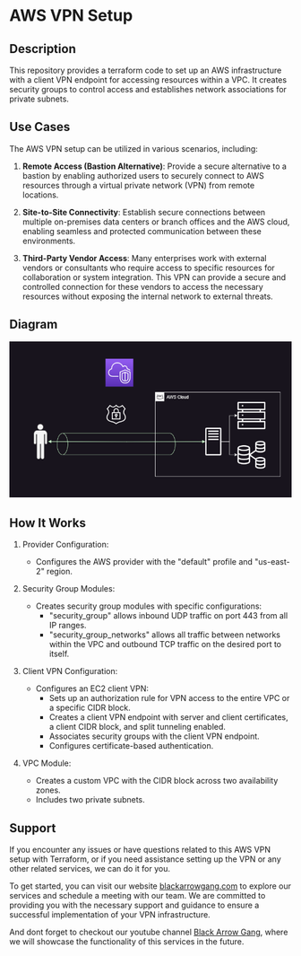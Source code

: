 # **AWS VPN Setup**

## **Description**
This repository provides a terraform code to set up an AWS infrastructure with a client VPN endpoint for accessing resources within a VPC. It creates security groups to control access and establishes network associations for private subnets.

## **Use Cases**
The AWS VPN setup can be utilized in various scenarios, including:

1. **Remote Access (Bastion Alternative)**: Provide a secure alternative to a bastion by enabling authorized users to securely connect to AWS resources through a virtual private network (VPN) from remote locations.

2. **Site-to-Site Connectivity**: Establish secure connections between multiple on-premises data centers or branch offices and the AWS cloud, enabling seamless and protected communication between these environments.

3. **Third-Party Vendor Access**: Many enterprises work with external vendors or consultants who require access to specific resources for collaboration or system integration. This VPN  can provide a secure and controlled connection for these vendors to access the necessary resources without exposing the internal network to external threats.
## **Diagram**
![VPN Diagram](./diagrams/vpn-diagram.png)

## **How It Works**
1. Provider Configuration:
   - Configures the AWS provider with the "default" profile and "us-east-2" region.

2. Security Group Modules:
   - Creates security group modules with specific configurations:
     - "security_group" allows inbound UDP traffic on port 443 from all IP ranges.
     - "security_group_networks" allows all traffic between networks within the VPC and outbound TCP traffic on the desired port to itself.

3. Client VPN Configuration:
   - Configures an EC2 client VPN:
     - Sets up an authorization rule for VPN access to the entire VPC or a specific CIDR block.
     - Creates a client VPN endpoint with server and client certificates, a client CIDR block, and split tunneling enabled.
     - Associates security groups with the client VPN endpoint.
     - Configures certificate-based authentication.

4. VPC Module:
   - Creates a custom VPC with the CIDR block across two availability zones.
   - Includes two private subnets.

## **Support**
If you encounter any issues or have questions related to this AWS VPN setup with Terraform, or if you need assistance setting up the VPN or any other related services, we can do it for you. 

To get started, you can visit our website [blackarrowgang.com](https://blackarrowgang.com) to explore our services and schedule a meeting with our team. We are committed to providing you with the necessary support and guidance to ensure a successful implementation of your VPN infrastructure.

And dont forget to checkout our youtube channel [Black Arrow Gang](https://www.youtube.com/@blackarrowgang3373), where we will showcase the functionality of this services in the future. 